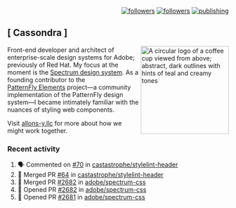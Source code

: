 <p align="right"><a rel="me" href="https://front-end.social/@castastrophe">
    <img alt="followers" title="Follow me on Mastodon" src="https://img.shields.io/mastodon/follow/109297102751309835?domain=https%3A%2F%2Ffront-end.social&label=Follow&logo=mastodon&logoColor=white&style=for-the-badge&labelColor=008080&color=006969"/></a>
  <a href="https://codepen.io/castastrophe/">
    <img alt="followers" title="Follow me on CodePen" src="https://img.shields.io/badge/23-1?color=640464&labelColor=7c007c&style=for-the-badge&logo=codepen&label=Follow"/></a>
<a href="https://castastrophe.medium.com/">
    <img alt="publishing" title="View articles on Medium" src="https://img.shields.io/badge/107-1?color=666&labelColor=444&label=subscribe&logo=medium&logoColor=white&style=for-the-badge"/></a>
</p>

## [&nbsp;Cassondra&nbsp;]

<img align="right" src="https://github-production-user-asset-6210df.s3.amazonaws.com/1840295/253016758-ba468774-1cd3-42c2-8f43-947b5eeb5edf.png" height="200" alt="A circular logo of a coffee cup viewed from above; abstract, dark outlines with hints of teal and creamy tones">

Front-end developer and architect of enterprise-scale design systems for Adobe; previously of Red Hat. My focus at the moment is the [Spectrum design system](https://github.com/adobe/spectrum-css). As a founding contributor to the [PatternFly&nbsp;Elements](https://github.com/patternfly/patternfly-elements) project&mdash;a community implementation of the PatternFly design system&mdash;I became intimately familiar with the nuances of styling web components.

Visit [allons-y.llc](http://allons-y.llc/) for more about how we might work together.

### Recent activity

<!--START_SECTION:activity-->
1. 🗣 Commented on [#70](https://github.com/castastrophe/stylelint-header/pull/70#issuecomment-2072528937) in [castastrophe/stylelint-header](https://github.com/castastrophe/stylelint-header)
2. 🎉 Merged PR [#64](https://github.com/castastrophe/stylelint-header/pull/64) in [castastrophe/stylelint-header](https://github.com/castastrophe/stylelint-header)
3. 🎉 Merged PR [#2682](https://github.com/adobe/spectrum-css/pull/2682) in [adobe/spectrum-css](https://github.com/adobe/spectrum-css)
4. 💪 Opened PR [#2682](https://github.com/adobe/spectrum-css/pull/2682) in [adobe/spectrum-css](https://github.com/adobe/spectrum-css)
5. 💪 Opened PR [#2681](https://github.com/adobe/spectrum-css/pull/2681) in [adobe/spectrum-css](https://github.com/adobe/spectrum-css)
<!--END_SECTION:activity-->
